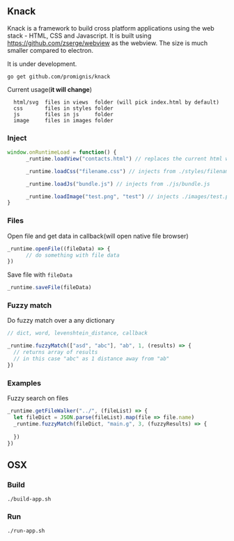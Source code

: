 ## Knack
Knack is a framework to build cross platform applications using the web stack - 
HTML, CSS and Javascript.
It is built using https://github.com/zserge/webview as the webview.
The size is much smaller compared to electron.

It is under development.

`go get github.com/promignis/knack`

Current usage(**it will change**)

      html/svg  files in views  folder (will pick index.html by default)
      css       files in styles folder
      js        files in js     folder
      image     files in images folder

### Inject
```js
window.onRuntimeLoad = function() {
      _runtime.loadView("contacts.html") // replaces the current html with ./views/contacts.html

      _runtime.loadCss("filename.css") // injects from ./styles/filename.css

      _runtime.loadJs("bundle.js") // injects from ./js/bundle.js

      _runtime.loadImage("test.png", "test") // injects ./images/test.png to img tag with id "test"
}
```

### Files
Open file and get data in callback(will open native file browser)
```js
_runtime.openFile((fileData) => {
      // do something with file data
})
```
Save file with `fileData`

```js
_runtime.saveFile(fileData)
```

### Fuzzy match
Do fuzzy match over a any dictionary
```js
// dict, word, levenshtein_distance, callback

_runtime.fuzzyMatch(["asd", "abc"], "ab", 1, (results) => {
  // returns array of results
  // in this case "abc" as 1 distance away from "ab"
})
```

### Examples
Fuzzy search on files

```js
_runtime.getFileWalker("../", (fileList) => {
  let fileDict = JSON.parse(fileList).map(file => file.name)
  _runtime.fuzzyMatch(fileDict, "main.g", 3, (fuzzyResults) => {
    
  })
})
```

## OSX

### Build
`./build-app.sh`

### Run
`./run-app.sh`
